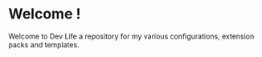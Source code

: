 # Welcome !

Welcome to Dev Life a repository for my various configurations, extension packs and templates.
